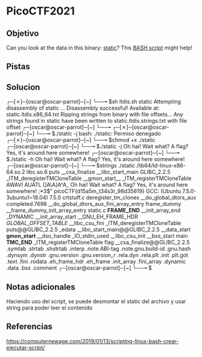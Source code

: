 # PicoCTF2021
## Objetivo
Can you look at the data in this binary: [static](https://mercury.picoctf.net/static/ec4dbd8898ade34e1d60d5b70c1b8c8c/static)? This [BASH script](https://mercury.picoctf.net/static/ec4dbd8898ade34e1d60d5b70c1b8c8c/ltdis.sh) might help!

## Pistas
## Solucion
┌─[✗]─[oscar@oscar-parrot]─[~]
└──╼ $sh ltdis.sh static
Attempting disassembly of static ...
Disassembly successful! Available at: static.ltdis.x86_64.txt
Ripping strings from binary with file offsets...
Any strings found in static have been written to static.ltdis.strings.txt with file offset
┌─[oscar@oscar-parrot]─[~]
└──╼ 
┌─[✗]─[oscar@oscar-parrot]─[~]
└──╼ $./static -j
bash: ./static: Permiso denegado
┌─[✗]─[oscar@oscar-parrot]─[~]
└──╼ $chmod +x ./static
┌─[oscar@oscar-parrot]─[~]
└──╼ $./static -j
Oh hai! Wait what? A flag? Yes, it's around here somewhere!
┌─[oscar@oscar-parrot]─[~]
└──╼ $./static -h
Oh hai! Wait what? A flag? Yes, it's around here somewhere!
┌─[oscar@oscar-parrot]─[~]
└──╼ $strings ./static
/lib64/ld-linux-x86-64.so.2
libc.so.6
puts
__cxa_finalize
__libc_start_main
GLIBC_2.2.5
_ITM_deregisterTMCloneTable
__gmon_start__
_ITM_registerTMCloneTable
AWAVI
AUATL
[]A\A]A^A_
Oh hai! Wait what? A flag? Yes, it's around here somewhere!
;*3$"
picoCTF{d15a5m_t34s3r_98d35619}
GCC: (Ubuntu 7.5.0-3ubuntu1~18.04) 7.5.0
crtstuff.c
deregister_tm_clones
__do_global_dtors_aux
completed.7698
__do_global_dtors_aux_fini_array_entry
frame_dummy
__frame_dummy_init_array_entry
static.c
__FRAME_END__
__init_array_end
_DYNAMIC
__init_array_start
__GNU_EH_FRAME_HDR
_GLOBAL_OFFSET_TABLE_
__libc_csu_fini
_ITM_deregisterTMCloneTable
puts@@GLIBC_2.2.5
_edata
__libc_start_main@@GLIBC_2.2.5
__data_start
__gmon_start__
__dso_handle
_IO_stdin_used
__libc_csu_init
__bss_start
main
__TMC_END__
_ITM_registerTMCloneTable
flag
__cxa_finalize@@GLIBC_2.2.5
.symtab
.strtab
.shstrtab
.interp
.note.ABI-tag
.note.gnu.build-id
.gnu.hash
.dynsym
.dynstr
.gnu.version
.gnu.version_r
.rela.dyn
.rela.plt
.init
.plt.got
.text
.fini
.rodata
.eh_frame_hdr
.eh_frame
.init_array
.fini_array
.dynamic
.data
.bss
.comment
┌─[oscar@oscar-parrot]─[~]
└──╼ $
## Notas adicionales
Haciendo uso del script, se puede desmontar el static del archivo y usar string para poder leer el contenido 
## Referencias
https://computernewage.com/2019/01/13/scripting-linux-bash-crear-ejecutar-script/